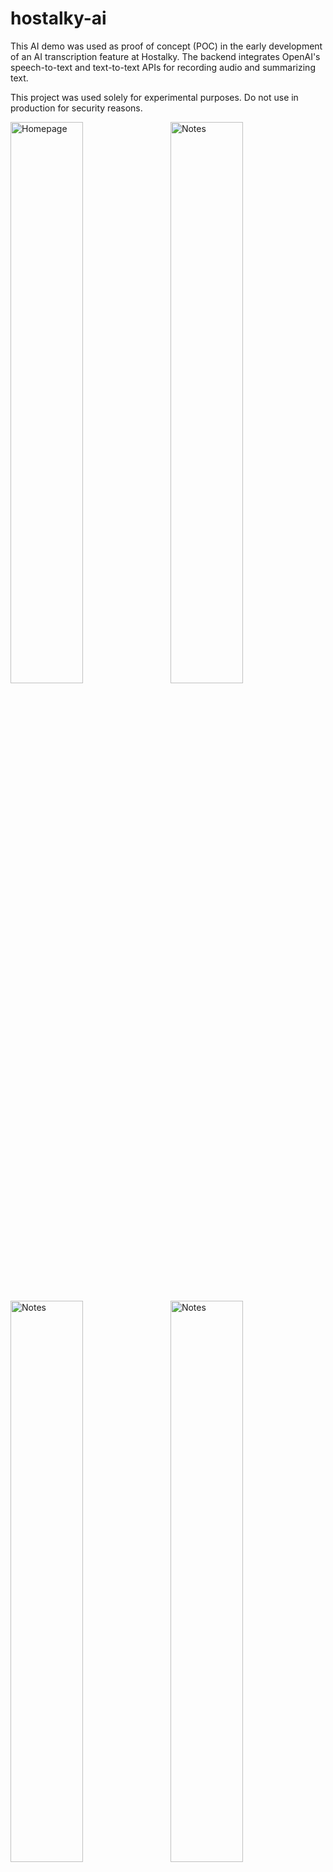 # hostalky-ai
This AI demo was used as proof of concept (POC) in the early development of an AI transcription feature at Hostalky. The backend integrates OpenAI's speech-to-text and text-to-text APIs for recording audio and summarizing text. <br />

This project was used solely for experimental purposes. Do not use in production for security reasons.

<img width="48%" alt="Homepage" src="https://github.com/user-attachments/assets/74b477f1-5c5f-4b8b-9cc0-03f0cac856da">&emsp;<img width="48%" alt="Notes" src="https://github.com/user-attachments/assets/898248c3-b8dd-4338-a933-de197c86e0f9">

<img width="48%" alt="Notes" src="https://github.com/user-attachments/assets/0e49eeed-cc50-4d6f-b5d5-db7aceb508e5">&emsp;<img width="48%" alt="Notes" src="https://github.com/user-attachments/assets/a0df84a5-28c7-48bf-971c-1de7f27571db">



### Setup
The backend is powered by Flask. In the terminal run `pip install flask`.

**Setup OpenAI Python Environment** (Recommended)<br />
To set up a virtual python environment for installing OpenAI Python library,
```
python -m venv openai-env
```
then on Windows run,
```
openai-env\Scripts\activate
```
or equivalently on Unix/MacOS,
```
source openai-env/bin/activate
```
**Installing OpenAI Python library**<br />
For Python 3.7.1 or newer versions,
```
pip install --upgrade openai
```
**Setting up OpenAI API key** (Single project)<br />
Create a local `.env` file containing your API key. To setup or access your API key, visit https://platform.openai.com/api-keys.

The `.env` file should include something like
```
OPENAI_API_KEY=<YOUR_API_KEY>
```
In the terminal, `pip install python-dotenv` to load the `.env` file.<br />

### How to start
In the `backend` directory, execute `flask run` to start server on a local host. Then run `npm start` in the root directory to launch the application in your local browser.


